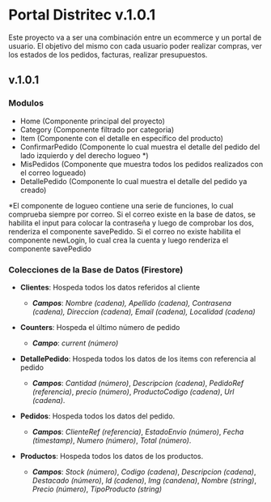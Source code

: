 # Portal Distritec v.1.0.1

Este proyecto va a ser una combinación entre un ecommerce y un portal de usuario. El objetivo del mismo con cada usuario poder realizar compras, ver los estados de los pedidos, facturas, realizar presupuestos.

## v.1.0.1
### Modulos
- Home (Componente principal del proyecto)
-	Category (Componente filtrado por categoria)
-	Item (Componente con el detalle en específico del producto)
-	ConfirmarPedido (Componente lo cual muestra el detalle del pedido del lado izquierdo y del derecho logueo *)
-	MisPedidos (Componente que muestra todos los pedidos realizados con el correo logueado)
-	DetallePedido (Componente lo cual muestra el detalle del pedido ya creado)

*El componente de logueo contiene una serie de funciones, lo cual comprueba siempre por correo.
Si el correo existe en la base de datos, se habilita el input para colocar la contraseña y luego de comprobar los dos, renderiza el componente savePedido. Si el correo no existe habilita el componente newLogin, lo cual crea la cuenta y luego renderiza el componente savePedido

### Colecciones de la Base de Datos (Firestore)
-	**Clientes**: Hospeda todos los datos referidos al cliente
    - ***Campos***: *Nombre (cadena), Apellido (cadena), Contrasena (cadena), Direccion (cadena), Email (cadena), Localidad (cadena)*

- **Counters**: Hospeda el último número de pedido
    - ***Campo***: *current (número)*

- **DetallePedido**: Hospeda todos los datos de los items con referencia al pedido
    - ***Campos***: *Cantidad (número)*, *Descripcion (cadena)*, *PedidoRef (referencia)*, *precio (número)*, *ProductoCodigo (cadena)*, *Url (cadena)*.

- **Pedidos**: Hospeda todos los datos del pedido.
    - ***Campos***: *ClienteRef (referencia)*, *EstadoEnvio (número)*, *Fecha (timestamp)*, *Numero (número)*, *Total (número)*.

- **Productos**: Hospeda todos los datos de los productos.
    - ***Campos***: *Stock (número)*, *Codigo (cadena)*, *Descripcion (cadena)*, *Destacado (número)*, *Id (cadena)*, *Img (candena)*, *Nombre (string)*, *Precio (número)*, *TipoProducto (string)*
